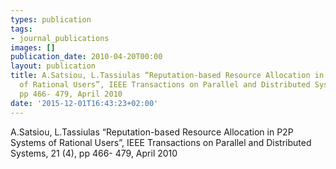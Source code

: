 ```yaml
---
types: publication
tags:
- journal_publications
images: []
publication_date: 2010-04-20T00:00
layout: publication
title: A.Satsiou, L.Tassiulas “Reputation-based Resource Allocation in P2P Systems
  of Rational Users”, IEEE Transactions on Parallel and Distributed Systems, 21 (4),
  pp 466- 479, April 2010
date: '2015-12-01T16:43:23+02:00'
---
```

<p>A.Satsiou, L.Tassiulas “Reputation-based Resource Allocation in P2P Systems of Rational Users”, IEEE Transactions on Parallel and Distributed Systems, 21 (4), pp 466- 479, April 2010</p>
